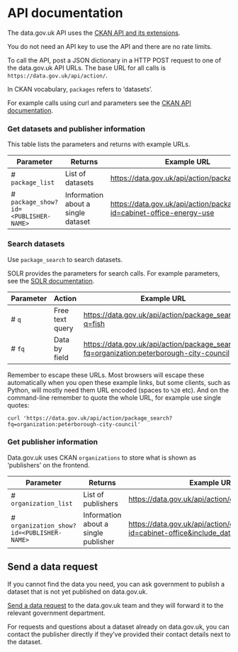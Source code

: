 # API documentation

The data.gov.uk API uses the [CKAN API and its extensions](https://docs.ckan.org/en/2.9/api/index.html).

You do not need an API key to use the API and there are no rate limits.

To call the API, post a JSON dictionary in a HTTP POST request to one of the data.gov.uk API URLs. The base URL for all calls is `https://data.gov.uk/api/action/`.

In CKAN vocabulary, `packages` refers to ‘datasets’.

For example calls using curl and parameters see the [CKAN API documentation](https://ckan.readthedocs.io/en/latest/api/index.html).

### Get datasets and publisher information

This table lists the parameters and returns with example URLs.

| Parameter                            | Returns                    | Example URL |
|--------------------------------------|----------------------------|-------------|
| # `package_list`                     | List of datasets           | https://data.gov.uk/api/action/package_list |
| # `package_show?id=<PUBLISHER-NAME>` | Information about a single dataset | https://data.gov.uk/api/action/package_show?id=cabinet-office-energy-use |

### Search datasets

Use `package_search` to search datasets.

SOLR provides the parameters for search calls. For example parameters, see the [SOLR documentation](https://lucene.apache.org/solr/guide/7_6/common-query-parameters.html).

| Parameter | Action          | Example URL                                    |
|-----------|-----------------|------------------------------------------------|
| # `q`     | Free text query | https://data.gov.uk/api/action/package_search?q=fish |
| # `fq`    | Data by field   | https://data.gov.uk/api/action/package_search?fq=organization:peterborough-city-council |

Remember to escape these URLs. Most browsers will escape these automatically when you open these example links, but some clients, such as Python, will mostly need them URL encoded (spaces to `%20` etc). And on the command-line remember to quote the whole URL, for example use single quotes:

```
curl 'https://data.gov.uk/api/action/package_search?fq=organization:peterborough-city-council'
```

### Get publisher information

Data.gov.uk uses CKAN `organizations` to store what is shown as ‘publishers’ on the frontend.

| Parameter                                 | Returns                              | Example URL |
|-------------------------------------------|--------------------------------------|-------------|
| # `organization_list`                     | List of publishers                   | https://data.gov.uk/api/action/organization_list |
| # `organization_show?id=<PUBLISHER-NAME>` | Information about a single publisher | https://data.gov.uk/api/action/organization_show?id=cabinet-office&include_datasets=false |

## Send a data request

If you cannot find the data you need, you can ask government to publish a dataset that is not yet published on data.gov.uk.

[Send a data request](https://data.gov.uk/support) to the data.gov.uk team and they will forward it to the relevant government department.

For requests and questions about a dataset already on data.gov.uk, you can contact the publisher directly if they’ve provided their contact details next to the dataset.
